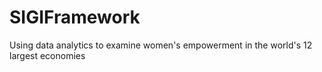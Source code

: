 # SIGIFramework
Using data analytics to examine women's empowerment in the world's 12 largest economies 
